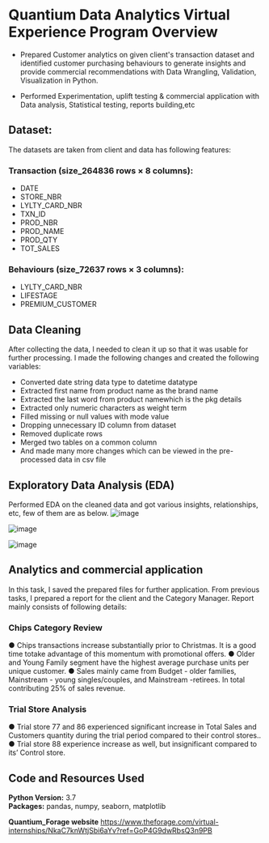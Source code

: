 # Quantium Data Analytics Virtual Experience Program Overview 

* Prepared Customer analytics on given client's transaction dataset and identified customer purchasing behaviours to generate insights and provide commercial recommendations with Data Wrangling, Validation, Visualization in Python.

* Performed Experimentation, uplift testing & commercial application with Data analysis, Statistical testing, reports building,etc

## Dataset:
The datasets are taken from client and data has following features:
### Transaction (size_264836 rows × 8 columns):
*	DATE 
*	STORE_NBR 
*	LYLTY_CARD_NBR 
*	TXN_ID 
*	PROD_NBR
*	PROD_NAME
*	PROD_QTY 
*	TOT_SALES

### Behaviours (size_72637 rows × 3 columns):
*	LYLTY_CARD_NBR 
*	LIFESTAGE
*	PREMIUM_CUSTOMER



## Data Cleaning
After collecting the data, I needed to clean it up so that it was usable for further processing. I made the following changes and created the following variables:

* Converted date string data type to datetime datatype 
* Extracted first name from product name as the brand name
* Extracted the last word from product namewhich is the pkg details
* Extracted only numeric characters as weight term
* Filled missing or null values with mode value
*	Dropping unnecessary ID column from dataset
*	Removed duplicate rows
*	Merged two tables on a common column
*	And made many more changes which can be viewed in the pre-processed data in csv file


## Exploratory Data Analysis (EDA)
Performed EDA on the cleaned data and got various insights, relationships, etc, few of them are as below.
![image](https://user-images.githubusercontent.com/112246352/198828788-ab2ebac1-c6f8-4df4-98b2-138d291b52ac.png)

![image](https://user-images.githubusercontent.com/112246352/198828801-f867aee8-1fd6-4d23-9da1-6c12c5135612.png)


![image](https://user-images.githubusercontent.com/112246352/198828807-2ad0afb4-bc9b-423e-9a34-14af3fe81d3f.png)




## Analytics and commercial application
 
In this task, I saved the prepared files for further application. From previous tasks, I prepared a report for the client and the Category Manager. Report mainly consists of following details:
### Chips Category Review
● Chips transactions increase substantially prior to Christmas. It is a good time totake advantage of this momentum with promotional offers.
● Older and Young Family segment have the highest average purchase units per
unique customer.
● Sales mainly came from Budget - older families, Mainstream - young
singles/couples, and Mainstream -retirees. In total contributing 25% of sales
revenue.

### Trial Store Analysis
● Trial store 77 and 86 experienced significant increase in Total Sales and
Customers quantity during the trial period compared to their control stores..
● Trial store 88 experience increase as well, but insignificant compared to
its’ Control store.




## Code and Resources Used 
**Python Version:** 3.7  
**Packages:** pandas, numpy, seaborn, matplotlib

**Quantium_Forage website**
https://www.theforage.com/virtual-internships/NkaC7knWtjSbi6aYv?ref=GoP4G9dwRbsQ3n9PB







